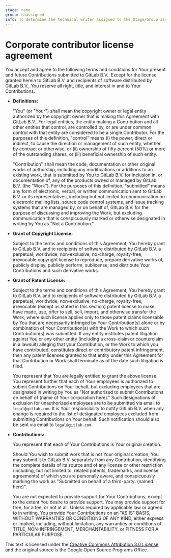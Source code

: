 ```yaml
---
stage: none
group: unassigned
info: To determine the technical writer assigned to the Stage/Group associated with this page, see https://about.gitlab.com/handbook/engineering/ux/technical-writing/#designated-technical-writers
---
```


# Corporate contributor license agreement

You accept and agree to the following terms and conditions for Your present and future Contributions submitted to GitLab B.V.. Except for the license granted herein to GitLab B.V. and recipients of software distributed by GitLab B.V., You reserve all right, title, and interest in and to Your Contributions.

- **Definitions:**

  "You" (or "Your") shall mean the copyright owner or legal entity authorized by the copyright owner that is making this Agreement with GitLab B.V.. For legal entities, the entity making a Contribution and all other entities that control, are controlled by, or are under common control with that entity are considered to be a single Contributor. For the purposes of this definition, "control" means (i) the power, direct or indirect, to cause the direction or management of such entity, whether by contract or otherwise, or (ii) ownership of fifty percent (50%) or more of the outstanding shares, or (iii) beneficial ownership of such entity.

  "Contribution" shall mean the code, documentation or other original works of authorship, including any modifications or additions to an existing work, that is submitted by You to GitLab B.V. for inclusion in, or documentation of, any of the products owned or managed by GitLab B.V. (the "Work"). For the purposes of this definition, "submitted" means any form of electronic, verbal, or written communication sent to GitLab B.V. or its representatives, including but not limited to communication on electronic mailing lists, source code control systems, and issue tracking systems that are managed by, or on behalf of, GitLab B.V. for the purpose of discussing and improving the Work, but excluding communication that is conspicuously marked or otherwise designated in writing by You as "Not a Contribution."

- **Grant of Copyright License:**

  Subject to the terms and conditions of this Agreement, You hereby grant to GitLab B.V. and to recipients of software distributed by GitLab B.V. a perpetual, worldwide, non-exclusive, no-charge, royalty-free, irrevocable copyright license to reproduce, prepare derivative works of, publicly display, publicly perform, sublicense, and distribute Your Contributions and such derivative works.

- **Grant of Patent License:**

  Subject to the terms and conditions of this Agreement, You hereby grant to GitLab B.V. and to recipients of software distributed by GitLab B.V. a perpetual, worldwide, non-exclusive, no-charge, royalty-free, irrevocable (except as stated in this section) patent license to make, have made, use, offer to sell, sell, import, and otherwise transfer the Work, where such license applies only to those patent claims licensable by You that are necessarily infringed by Your Contribution(s) alone or by combination of Your Contribution(s) with the Work to which such Contribution(s) was submitted. If any entity institutes patent litigation against You or any other entity (including a cross-claim or counterclaim in a lawsuit) alleging that your Contribution, or the Work to which you have contributed, constitutes direct or contributory patent infringement, then any patent licenses granted to that entity under this Agreement for that Contribution or Work shall terminate as of the date such litigation is filed.

  You represent that You are legally entitled to grant the above license. You represent further that each of Your employees is authorized to submit Contributions on Your behalf, but excluding employees that are designated in writing by You as "Not authorized to submit Contributions on behalf of (name of Your corporation here)." Such designations of exclusion for unauthorized employees are to be submitted via email to `legal@gitlab.com`. It is Your responsibility to notify GitLab B.V. when any change is required to the list of designated employees excluded from submitting Contributions on Your behalf. Such notification should also be sent via email to `legal@gitlab.com`.

- **Contributions:**

  You represent that each of Your Contributions is Your original creation.

  Should You wish to submit work that is not Your original creation, You may submit it to GitLab B.V. separately from any Contribution, identifying the complete details of its source and of any license or other restriction (including, but not limited to, related patents, trademarks, and license agreements) of which you are personally aware, and conspicuously marking the work as "Submitted on behalf of a third-party: (named here)".

  You are not expected to provide support for Your Contributions, except to the extent You desire to provide support. You may provide support for free, for a fee, or not at all. Unless required by applicable law or agreed to in writing, You provide Your Contributions on an "AS IS" BASIS, WITHOUT WARRANTIES OR CONDITIONS OF ANY KIND, either express or implied, including, without limitation, any warranties or conditions of TITLE, NON-INFRINGEMENT, MERCHANTABILITY, or FITNESS FOR A PARTICULAR PURPOSE.

This text is licensed under the [Creative Commons Attribution 3.0 License](https://creativecommons.org/licenses/by/3.0/) and the original source is the Google Open Source Programs Office.

